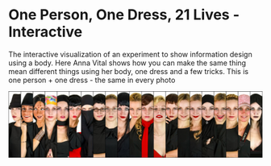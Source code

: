 # One Person, One Dress, 21 Lives - Interactive

The interactive visualization of an experiment to show information design using a body. Here Anna Vital shows how you can make the same thing mean different things using her body, one dress and a few tricks. This is one person + one dress - the same in every photo

<a href="http://anna.vc/post/97933307597/one-person-one-dress-21-looks" title="see interactive version"><img src="https://github.com/anna-vital/21lives/blob/master/img/anna-vital-static.jpg" /></a>
